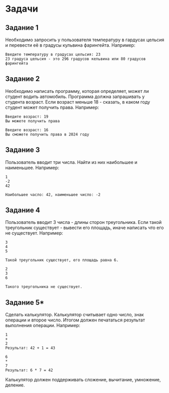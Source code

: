 # Задачи

## Задание 1
Необходимо запросить у пользователя температуру
в гардусах цельсия и перевести её в градусы кульвина 
фарингейта. Например:
```commandline
Введите температуру в градусах цельсия: 23
23 градуса цельсия - это 296 градусов кельвина или 80 градусов фарингейта
```

## Задание 2 
Необходимо написать программу, которая определяет, может ли студент водить
автомобиль. Программа должна запрашивать у студента возраст. Если возраст 
меньше 18 - сказать, в каком году студент может получить права. Например:
```commandline
Введите возраст: 19
Вы можете получить права

Введите возраст: 16
Вы сможете получить права в 2024 году
```

## Задание 3 
Пользователь вводит три числа. Найти из них наибольшее и наименьшее. Например:
```commandline
1
-2
42

Наибольшее часло: 42, наименьшее число: -2
```

## Задание 4
Пользователь вводит 3 числа - длины сторон треугольника. Если такой треугольник
существует - вывести его площадь, иначе написать что его не существует. Например:
```commandline
3
4
5

Такой треугольник существует, его площадь равна 6.

2
3
6

Такого треугольника не существует.
```

## Задание 5*

Сделать калькулятор. Калькулятор считывает одно число, знак операции и второе число.
Итогом должен печататься результат выполнения операции. Например:
```commandline
1
+
2
Результат: 42 + 1 = 43

6
*
7
Результат: 6 * 7 = 42
```

Калькулятор должен поддерживать сложение, вычитание, умножение, деление.